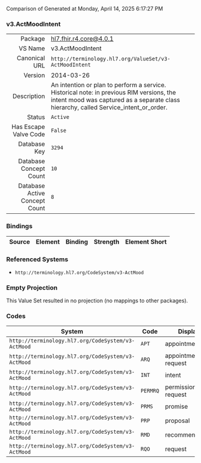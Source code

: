 Comparison of 
Generated at Monday, April 14, 2025 6:17:27 PM

### v3.ActMoodIntent

|      |     |
| ---: | --- |
| Package | hl7.fhir.r4.core@4.0.1 |
| VS Name | v3.ActMoodIntent |
| Canonical URL | `http://terminology.hl7.org/ValueSet/v3-ActMoodIntent` |
| Version | 2014-03-26 |
| Description | An intention or plan to perform a service. Historical note: in previous RIM versions, the intent mood was captured as a separate class hierarchy, called Service_intent_or_order. |
| Status | `Active` |
| Has Escape Valve Code | `False` |
| Database Key | `3294` |
| Database Concept Count | `10` |
| Database Active Concept Count | `8` |
### Bindings

| Source | Element | Binding | Strength | Element Short |
| ------ | ------- | ------- | -------- | ------------- |

### Referenced Systems

* `http://terminology.hl7.org/CodeSystem/v3-ActMood`
### Empty Projection

This Value Set resulted in no projection (no mappings to other packages).

### Codes

| System | Code | Display |
| ------ | ---- | ------- |
| `http://terminology.hl7.org/CodeSystem/v3-ActMood` | `APT` | appointment |
| `http://terminology.hl7.org/CodeSystem/v3-ActMood` | `ARQ` | appointment request |
| `http://terminology.hl7.org/CodeSystem/v3-ActMood` | `INT` | intent |
| `http://terminology.hl7.org/CodeSystem/v3-ActMood` | `PERMRQ` | permission request |
| `http://terminology.hl7.org/CodeSystem/v3-ActMood` | `PRMS` | promise |
| `http://terminology.hl7.org/CodeSystem/v3-ActMood` | `PRP` | proposal |
| `http://terminology.hl7.org/CodeSystem/v3-ActMood` | `RMD` | recommendation |
| `http://terminology.hl7.org/CodeSystem/v3-ActMood` | `RQO` | request |
